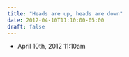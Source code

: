 ```yaml
---
title: "Heads are up, heads are down"
date: 2012-04-10T11:10:00-05:00
draft: false
---
```

- April 10th, 2012 11:10am